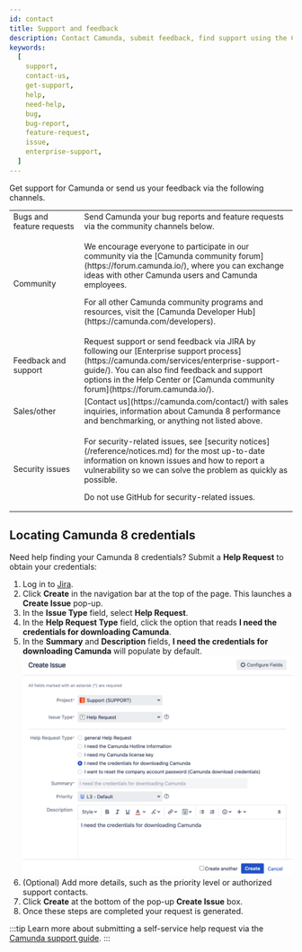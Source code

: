```yaml
---
id: contact
title: Support and feedback
description: Contact Camunda, submit feedback, find support using the Camunda community forum, note bug reports and feature requests, and review security notices.
keywords:
  [
    support,
    contact-us,
    get-support,
    help,
    need-help,
    bug,
    bug-report,
    feature-request,
    issue,
    enterprise-support,
  ]
---
```


Get support for Camunda or send us your feedback via the following channels.

<table className="table-callout">
<tr>
<td>Bugs and feature requests</td>
<td>Send Camunda your bug reports and feature requests via the community channels below.</td>
</tr>
<tr>
<td width="25%"><p>Community</p></td>
<td><p>We encourage everyone to participate in our community via the [Camunda community forum](https://forum.camunda.io/), where you can exchange ideas with other Camunda users and Camunda employees.</p><p>For all other Camunda community programs and resources, visit the [Camunda Developer Hub](https://camunda.com/developers).</p></td>
</tr>
<tr>
<td>Feedback and support</td>
<td>Request support or send feedback via JIRA by following our [Enterprise support process](https://camunda.com/services/enterprise-support-guide/). You can also find feedback and support options in the Help Center or [Camunda community forum](https://forum.camunda.io/).</td>
</tr>
<tr>
<td>Sales/other</td>
<td>[Contact us](https://camunda.com/contact/) with sales inquiries, information about Camunda 8 performance and benchmarking, or anything not listed above.</td>
</tr>
<tr>
<td>Security issues</td>
<td><p>For security-related issues, see [security notices](/reference/notices.md) for the most up-to-date information on known issues and how to report a vulnerability so we can solve the problem as quickly as possible.</p><p>Do not use GitHub for security-related issues.</p></td>
</tr>
</table>

## Locating Camunda 8 credentials

Need help finding your Camunda 8 credentials? Submit a **Help Request** to obtain your credentials:

1. Log in to [Jira](https://jira.camunda.com/secure/Dashboard.jspa).
1. Click **Create** in the navigation bar at the top of the page. This launches a **Create Issue** pop-up.
1. In the **Issue Type** field, select **Help Request**.
1. In the **Help Request Type** field, click the option that reads **I need the credentials for downloading Camunda**.
1. In the **Summary** and **Description** fields, **I need the credentials for downloading Camunda** will populate by default.
   ![completed help request example](./img/create-issue-request.png)
1. (Optional) Add more details, such as the priority level or authorized support contacts.
1. Click **Create** at the bottom of the pop-up **Create Issue** box.
1. Once these steps are completed your request is generated.

:::tip
Learn more about submitting a self-service help request via the [Camunda support guide](https://camunda.com/services/enterprise-support-guide/).
:::

